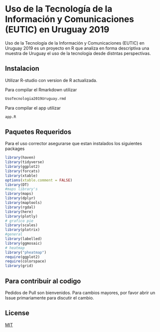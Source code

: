# Uso de la Tecnología de la Información y Comunicaciones (EUTIC) en Uruguay 2019

Uso de la Tecnología de la Información y Comunicaciones (EUTIC) en Uruguay 2019 es un proyecto en R 
que analiza en forma descriptiva una muestra de Uruguay el uso de la tecnologia desde distntas perspectivas. 


## Instalacion

Utilizar R-studio con version de R actualizada.

Para compilar el Rmarkdown utilizar
```bash
UsoTecnologia2019Uruguay.rmd
```

Para compilar el app utilizar
```bash
app.R
```

## Paquetes Requeridos

Para el uso corrector asegurarse que estan instalados los siguientes packages
```R
library(haven)
library(tidyverse)
library(ggplot2)
library(forcats)
library(xtable)
options(xtable.comment = FALSE)
library(DT)
#maps library's
library(maps)
library(dplyr)
library(maptools)
library(rgdal)
library(here)
library(plotly)
# grafico pie
library(scales)
library(plotrix)
#general
library(labelled)
library(ggmosaic)
# heatmap
library("pheatmap")
require(ggplot2)
require(colorspace)
library(grid)
```

## Para contribuir al codigo
Pedidos de Pull son bienvenidos. Para cambios mayores, por favor abrir un Issue primariamente para discutir el cambio. 



## License
[MIT](https://choosealicense.com/licenses/mit/)
